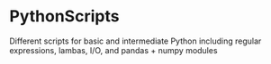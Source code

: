 # PythonScripts

Different scripts for basic and intermediate Python including regular expressions, lambas, I/O, and pandas + numpy modules
